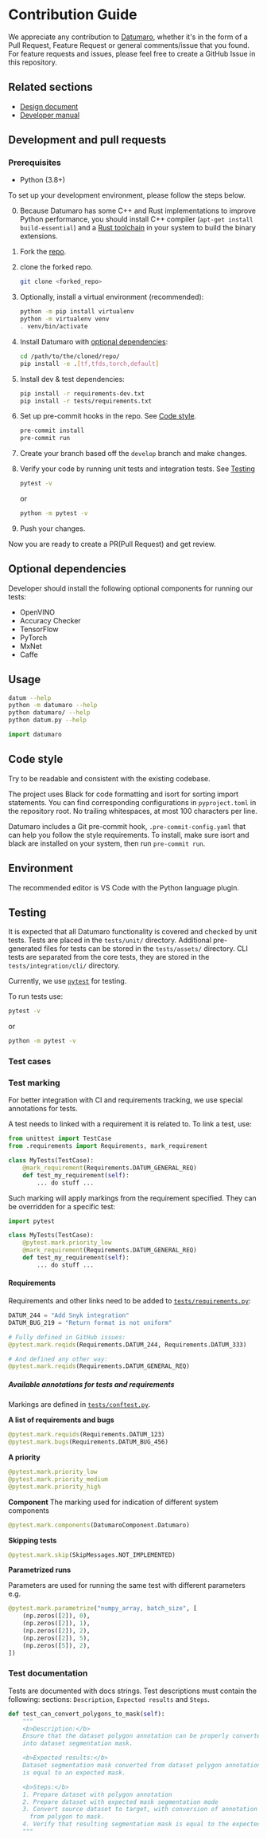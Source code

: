 # Contribution Guide

We appreciate any contribution to [Datumaro](https://github.com/openvinotoolkit/datumaro),
whether it's in the form of a Pull Request, Feature Request or general comments/issue that you found.
For feature requests and issues, please feel free to create a GitHub Issue in this repository.

## Related sections

- [Design document](https://openvinotoolkit.github.io/datumaro/latest/docs/explanation/architecture)
- [Developer manual](https://openvinotoolkit.github.io/datumaro/latest/docs/reference/datumaro_module)

## Development and pull requests

### Prerequisites
- Python (3.8+)

To set up your development environment, please follow the steps below.

0. Because Datumaro has some C++ and Rust implementations to improve Python performance, you should install C++ compiler (`apt-get install build-essential`) and a [Rust toolchain](https://www.rust-lang.org/tools/install) in your system to build the binary extensions.

1. Fork the [repo](https://github.com/openvinotoolkit/datumaro).

2. clone the forked repo.
    ``` bash
    git clone <forked_repo>
    ```
3. Optionally, install a virtual environment (recommended):
    ``` bash
    python -m pip install virtualenv
    python -m virtualenv venv
    . venv/bin/activate
    ```

4. Install Datumaro with [optional dependencies](#optional-dependencies):
    ``` bash
    cd /path/to/the/cloned/repo/
    pip install -e .[tf,tfds,torch,default]
    ```

5. Install dev & test dependencies:
    ``` bash
    pip install -r requirements-dev.txt
    pip install -r tests/requirements.txt
    ```

6. Set up pre-commit hooks in the repo. See [Code style](#code-style).
    ``` bash
    pre-commit install
    pre-commit run
    ```

7. Create your branch based off the `develop` branch and make changes.

8. Verify your code by running unit tests and integration tests. See [Testing](#testing)
    ``` bash
    pytest -v
    ```
    or
    ``` bash
    python -m pytest -v
    ```

9. Push your changes.

Now you are ready to create a PR(Pull Request) and get review.

## Optional dependencies

Developer should install the following optional components for running our tests:

- OpenVINO
- Accuracy Checker
- TensorFlow
- PyTorch
- MxNet
- Caffe

## Usage

``` bash
datum --help
python -m datumaro --help
python datumaro/ --help
python datum.py --help
```

``` python
import datumaro
```

## Code style

Try to be readable and consistent with the existing codebase.

The project uses Black for code formatting and isort for sorting import statements.
You can find corresponding configurations in `pyproject.toml` in the repository root.
No trailing whitespaces, at most 100 characters per line.

Datumaro includes a Git pre-commit hook, `.pre-commit-config.yaml` that can help you follow the style requirements. To install, make sure isort and black are installed on your system, then run `pre-commit run`.

## Environment

The recommended editor is VS Code with the Python language plugin.

<a id="testing"></a>
## Testing

It is expected that all Datumaro functionality is covered and checked by
unit tests. Tests are placed in the `tests/unit/` directory. Additional
pre-generated files for tests can be stored in the `tests/assets/` directory.
CLI tests are separated from the core tests, they are stored in the
`tests/integration/cli/` directory.

Currently, we use [`pytest`](https://docs.pytest.org/) for testing.

To run tests use:

``` bash
pytest -v
```
or
``` bash
python -m pytest -v
```

<a id="Test_case_description"></a>
### Test cases

<a id="Test_marking"></a>
### Test marking

For better integration with CI and requirements tracking,
we use special annotations for tests.

A test needs to linked with a requirement it is related to. To link a
test, use:

```python
from unittest import TestCase
from .requirements import Requirements, mark_requirement

class MyTests(TestCase):
    @mark_requirement(Requirements.DATUM_GENERAL_REQ)
    def test_my_requirement(self):
        ... do stuff ...
```

Such marking will apply markings from the requirement specified.
They can be overridden for a specific test:

```python
import pytest

class MyTests(TestCase):
    @pytest.mark.priority_low
    @mark_requirement(Requirements.DATUM_GENERAL_REQ)
    def test_my_requirement(self):
        ... do stuff ...
```

<a id="Requirements"></a>
#### Requirements

Requirements and other links need to be added to [`tests/requirements.py`](https://github.com/openvinotoolkit/datumaro/tree/develop/tests/requirements.py):

```python
DATUM_244 = "Add Snyk integration"
DATUM_BUG_219 = "Return format is not uniform"
```

```python
# Fully defined in GitHub issues:
@pytest.mark.reqids(Requirements.DATUM_244, Requirements.DATUM_333)

# And defined any other way:
@pytest.mark.reqids(Requirements.DATUM_GENERAL_REQ)
```

##### Available annotations for tests and requirements

Markings are defined in [`tests/conftest.py`](https://github.com/openvinotoolkit/datumaro/tree/develop/tests/conftest.py).

**A list of requirements and bugs**
```python
@pytest.mark.requids(Requirements.DATUM_123)
@pytest.mark.bugs(Requirements.DATUM_BUG_456)
```

**A priority**
```python
@pytest.mark.priority_low
@pytest.mark.priority_medium
@pytest.mark.priority_high
```

**Component**
The marking used for indication of different system components

```python
@pytest.mark.components(DatumaroComponent.Datumaro)
```

**Skipping tests**

```python
@pytest.mark.skip(SkipMessages.NOT_IMPLEMENTED)
```

**Parametrized runs**

Parameters are used for running the same test with different parameters e.g.

```python
@pytest.mark.parametrize("numpy_array, batch_size", [
    (np.zeros([2]), 0),
    (np.zeros([2]), 1),
    (np.zeros([2]), 2),
    (np.zeros([2]), 5),
    (np.zeros([5]), 2),
])
```

<a id="TestDoc"></a>
### Test documentation

Tests are documented with docs strings. Test descriptions must contain
the following: sections: `Description`, `Expected results` and `Steps`.

```python
def test_can_convert_polygons_to_mask(self):
    """
    <b>Description:</b>
    Ensure that the dataset polygon annotation can be properly converted
    into dataset segmentation mask.

    <b>Expected results:</b>
    Dataset segmentation mask converted from dataset polygon annotation
    is equal to an expected mask.

    <b>Steps:</b>
    1. Prepare dataset with polygon annotation
    2. Prepare dataset with expected mask segmentation mode
    3. Convert source dataset to target, with conversion of annotation
      from polygon to mask.
    4. Verify that resulting segmentation mask is equal to the expected mask.
    """
```
